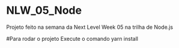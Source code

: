 # NLW_05_Node
Projeto feito na semana da Next Level Week 05 na trilha de Node.js

#Para rodar o projeto
Execute o comando yarn install
